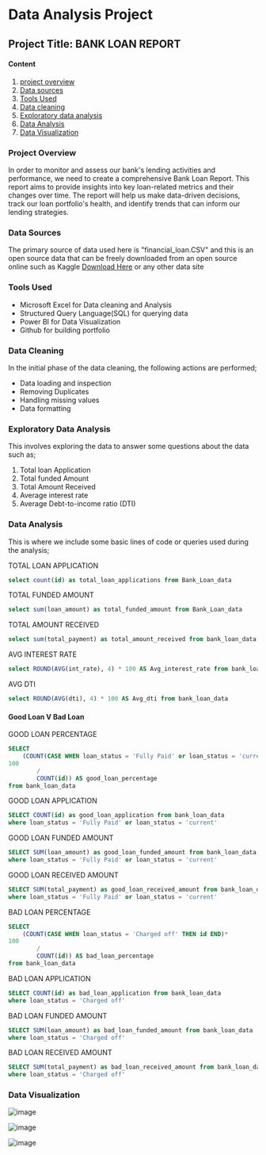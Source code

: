 #  Data Analysis Project

## Project Title: BANK LOAN REPORT

#### Content
1. [project overview](#project-overview)
2. [Data sources](#data-sources)
3. [Tools Used](#tools-used)
4. [Data cleaning](#data-cleaning)
5. [Exploratory data analysis](#exploratory-data-analysis)
6. [Data Analysis](#data-analysis)
7. [Data Visualization](#data-visualization)




### Project Overview
In order to monitor and assess our bank's lending activities and performance, we need to create a comprehensive Bank Loan Report. This report aims to provide insights into key loan-related metrics and their changes over time. The report will help us make data-driven decisions, track our loan portfolio's health, and identify trends that can inform our lending strategies.

### Data Sources
The primary source of data used here is "financial_loan.CSV" and this is an open source data that can be freely downloaded from an open source online such as Kaggle [Download Here](https://www.kaggle.com/datasets) or any other data site

### Tools Used
- Microsoft Excel for Data cleaning and Analysis
- Structured Query Language(SQL) for querying data
- Power BI for Data Visualization
- Github for building portfolio

### Data Cleaning
In the initial phase of the data cleaning, the following actions are performed;
 - Data loading and inspection
 - Removing Duplicates
 - Handling missing values
 - Data formatting

### Exploratory Data Analysis
This involves exploring the data to answer some questions about the data such as;
  1. Total loan Application
  2. Total funded Amount
  3. Total Amount Received
  4. Average interest rate
  5. Average Debt-to-income ratio (DTI)

### Data Analysis
This is where we include some basic lines of code or queries used during the analysis;

TOTAL LOAN APPLICATION
```SQL
select count(id) as total_loan_applications from Bank_Loan_data
```
TOTAL FUNDED AMOUNT
```SQL
select sum(loan_amount) as total_funded_amount from Bank_Loan_data
```
TOTAL AMOUNT RECEIVED
```SQL
select sum(total_payment) as total_amount_received from bank_loan_data
```
AVG INTEREST RATE
```SQL
select ROUND(AVG(int_rate), 4) * 100 AS Avg_interest_rate from bank_loan_data
```
AVG DTI
```SQL
select ROUND(AVG(dti), 4) * 100 AS Avg_dti from bank_loan_data
```
#### Good Loan V Bad Loan
GOOD LOAN PERCENTAGE
```SQL
SELECT 
	(COUNT(CASE WHEN loan_status = 'Fully Paid' or loan_status = 'current' THEN id END)*
100
		/
		COUNT(id)) AS good_loan_percentage
from bank_loan_data
```
GOOD LOAN APPLICATION
```SQL
SELECT COUNT(id) as good_loan_application from bank_loan_data
where loan_status = 'Fully Paid' or loan_status = 'current'
```
GOOD LOAN FUNDED AMOUNT
```SQL
SELECT SUM(loan_amount) as good_loan_funded_amount from bank_loan_data
where loan_status = 'Fully Paid' or loan_status = 'current'
```
GOOD LOAN RECEIVED AMOUNT
```SQL
SELECT SUM(total_payment) as good_loan_received_amount from bank_loan_data
where loan_status = 'Fully Paid' or loan_status = 'current'
```
BAD LOAN PERCENTAGE
```SQL
SELECT 
	(COUNT(CASE WHEN loan_status = 'Charged off' THEN id END)*
100
		/
		COUNT(id)) AS bad_loan_percentage
from bank_loan_data
```
BAD LOAN APPLICATION
```SQL
SELECT COUNT(id) as bad_loan_application from bank_loan_data
where loan_status = 'Charged off'
```
BAD LOAN FUNDED AMOUNT
```SQL
SELECT SUM(loan_amount) as bad_loan_funded_amount from bank_loan_data
where loan_status = 'Charged off'
```
BAD LOAN RECEIVED AMOUNT
```SQL
SELECT SUM(total_payment) as bad_loan_received_amount from bank_loan_data
where loan_status = 'Charged off'
```

### Data Visualization

![image](https://github.com/user-attachments/assets/3544f963-4b80-40a8-af80-09115e8c8e24)

![image](https://github.com/user-attachments/assets/b77058e1-5e19-47bc-9982-4afef62062c2)

![image](https://github.com/user-attachments/assets/44c3a43c-b0e6-4345-9a4d-dc20f9498c86)
 
